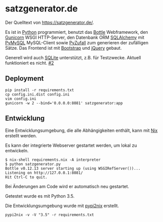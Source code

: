 satzgenerator.de
================

Der Quelltext von https://satzgenerator.de/.

Es ist in [Python](https://www.python.org/) programmiert, benutzt das [Bottle](http://bottlepy.org/docs/stable/) Webframework, den [Gunicorn](http://docs.gunicorn.org/en/stable/index.html) WSGI HTTP-Server, den Datenbank ORM [SQLAlchemy](https://www.sqlalchemy.org/) mit [PyMySQL](https://pymysql.readthedocs.io/en/latest/) MySQL-Client sowie [PyZufall](http://pyzufall.readthedocs.org/de/latest/) zum generieren der zufälligen Sätze. Das Frontend ist mit [Bootstrap](http://getbootstrap.com/) und [jQuery](http://jquery.com/) gebaut.

Generell wird auch [SQLite](https://www.sqlite.org/) unterstützt, z.B. für Testzwecke. Aktuell funktioniert es nicht. [#2](https://github.com/davidak/satzgenerator.de/issues/2)

Deployment
----------

```
pip install -r requirements.txt
cp config.ini.dist config.ini
vim config.ini
gunicorn -w 2 --bind='0.0.0.0:8081' satzgenerator:app
```

Entwicklung
-----------

Eine Entwicklungsumgebung, die alle Abhängigkeiten enthält, kann mit [Nix](http://nixos.org/nix/) erstellt werden.

Es kann der integrierte Webserver gestartet werden, um lokal zu entwickeln.

```
$ nix-shell requirements.nix -A interpreter
$ python satzgenerator.py
Bottle v0.12.13 server starting up (using WSGIRefServer())...
Listening on http://127.0.0.1:8081/
Hit Ctrl-C to quit.
```

Bei Änderungen am Code wird er automatisch neu gestartet.

Getestet wurde es mit Python 3.5.

Die Entwicklungsumgebung wurde mit [pypi2nix](https://github.com/garbas/pypi2nix) erstellt.

```
pypi2nix -v -V "3.5" -r requirements.txt
```
